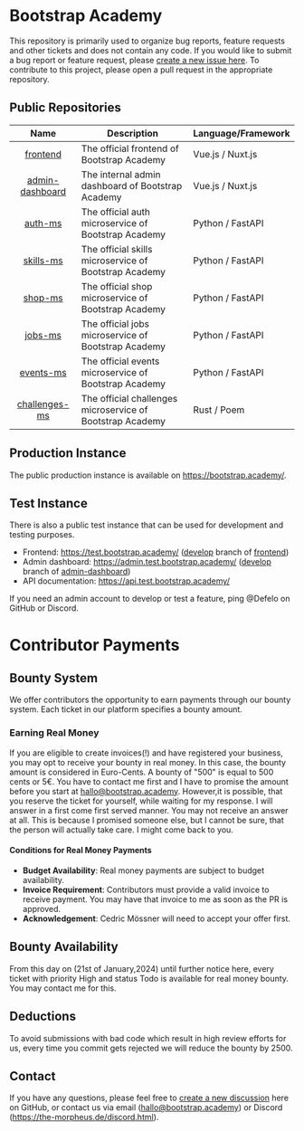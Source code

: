 # Bootstrap Academy

This repository is primarily used to organize bug reports, feature requests and other tickets and does not contain any code. If you would like to submit a bug report or feature request, please [create a new issue here](https://github.com/Bootstrap-Academy/Bootstrap-Academy/issues/new/choose). To contribute to this project, please open a pull request in the appropriate repository.

## Public Repositories
| Name | Description | Language/Framework |
|:-:|-|-|
| [frontend](https://github.com/Bootstrap-Academy/frontend) | The official frontend of Bootstrap Academy | Vue.js / Nuxt.js |
| [admin-dashboard](https://github.com/Bootstrap-Academy/admin-dashboard) | The internal admin dashboard of Bootstrap Academy | Vue.js / Nuxt.js |
| [auth-ms](https://github.com/Bootstrap-Academy/auth-ms) | The official auth microservice of Bootstrap Academy | Python / FastAPI |
| [skills-ms](https://github.com/Bootstrap-Academy/skills-ms) | The official skills microservice of Bootstrap Academy | Python / FastAPI |
| [shop-ms](https://github.com/Bootstrap-Academy/shop-ms) | The official shop microservice of Bootstrap Academy | Python / FastAPI |
| [jobs-ms](https://github.com/Bootstrap-Academy/jobs-ms) | The official jobs microservice of Bootstrap Academy | Python / FastAPI |
| [events-ms](https://github.com/Bootstrap-Academy/events-ms) | The official events microservice of Bootstrap Academy | Python / FastAPI |
| [challenges-ms](https://github.com/Bootstrap-Academy/challenges-ms) | The official challenges microservice of Bootstrap Academy | Rust / Poem |

## Production Instance
The public production instance is available on https://bootstrap.academy/.

## Test Instance
There is also a public test instance that can be used for development and testing purposes.

- Frontend: https://test.bootstrap.academy/ ([develop](https://github.com/Bootstrap-Academy/frontend/tree/develop) branch of [frontend](https://github.com/Bootstrap-Academy/frontend))
- Admin dashboard: https://admin.test.bootstrap.academy/ ([develop](https://github.com/Bootstrap-Academy/admin-dashboard/tree/develop) branch of [admin-dashboard](https://github.com/Bootstrap-Academy/admin-dashboard))
- API documentation: https://api.test.bootstrap.academy/

If you need an admin account to develop or test a feature, ping @Defelo on GitHub or Discord.


# Contributor Payments

## Bounty System

We offer contributors the opportunity to earn payments through our bounty system. Each ticket in our platform specifies a bounty amount.

### Earning Real Money

If you are eligible to create invoices(!) and have registered your business, you may opt to receive your bounty in real money. In this case, the bounty amount is considered in Euro-Cents. A bounty of "500" is equal to 500 cents or 5€.
You have to contact me first and I have to promise the amount before you start at hallo@bootstrap.academy. However,it is possible, that you reserve the ticket for yourself, while waiting for my response. I will answer in a first come first served manner. You may not receive an answer at all. This is because I promised someone else, but I cannot be sure, that the person will actually take care. I might come back to you.

#### Conditions for Real Money Payments

- **Budget Availability**: Real money payments are subject to budget availability. 
- **Invoice Requirement**: Contributors must provide a valid invoice to receive payment. You may have that invoice to me as soon as the PR is approved.
- **Acknowledgement**: Cedric Mössner will need to accept your offer first.

## Bounty Availability

From this day on (21st of January,2024) until further notice here, every ticket with priority High and status Todo is available for real money bounty. You may contact me for this.

## Deductions

To avoid submissions with bad code which result in high review efforts for us, every time you commit gets rejected we will reduce the bounty by 2500.

## Contact
If you have any questions, please feel free to [create a new discussion](https://github.com/orgs/Bootstrap-Academy/discussions/new/choose) here on GitHub, or contact us via email (hallo@bootstrap.academy) or Discord (https://the-morpheus.de/discord.html).
